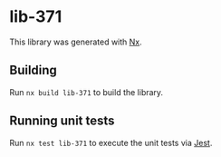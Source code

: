 # lib-371

This library was generated with [Nx](https://nx.dev).

## Building

Run `nx build lib-371` to build the library.

## Running unit tests

Run `nx test lib-371` to execute the unit tests via [Jest](https://jestjs.io).
